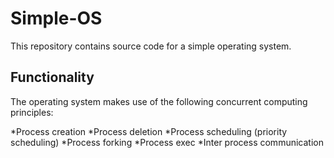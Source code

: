 # Simple-OS

This repository contains source code for a simple operating system.


## Functionality 

The operating system makes use of the following concurrent computing principles:

*Process creation
*Process deletion
*Process scheduling (priority scheduling)
*Process forking
*Process exec
*Inter process communication





